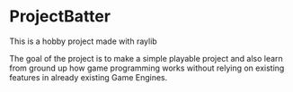 # ProjectBatter

This is a hobby project made with raylib

The goal of the project is to make a simple playable project and also learn from ground up how game programming works without relying on existing features in already existing Game Engines.
